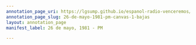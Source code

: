 ```yaml
---
annotation_page_uri: https://lgsump.github.io/espanol-radio-venceremos/annotations/26-de-mayo-1981-pm-canvas-1-bajas.json
annotation_page_slug: 26-de-mayo-1981-pm-canvas-1-bajas
layout: annotation_page
manifest_label: 26 de mayo, 1981 - PM

---
```

